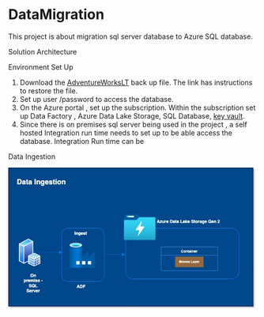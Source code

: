 # DataMigration
This project is about migration sql server database to Azure SQL database.

Solution Architecture

Environment Set Up
1. Download the [AdventureWorksLT](https://learn.microsoft.com/en-us/sql/samples/adventureworks-install-configure?view=sql-server-ver16&tabs=ssms) back up file. The link has instructions to restore the file.
2. Set up user /password to access the database.
3. On the Azure portal , set up the subscription. Within the subscription set up Data Factory , Azure Data Lake Storage, SQL Database, [key vault](SetUp-AzureKeyVault).
4. Since there is on premises sql server being used in the project , a self hosted Integration run time needs to set up to be able access the database. Integration Run time can be 
   

Data Ingestion

![Data Ingestion Set Up](ProjectImages/Ingest.jpg)
